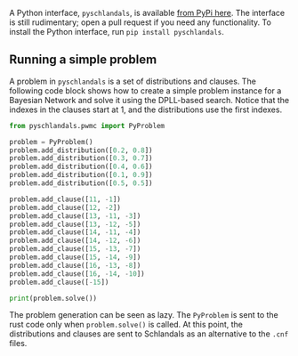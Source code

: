 A Python interface, `pyschlandals`, is available [from PyPi here](https://pypi.org/project/pyschlandals/).
The interface is still rudimentary; open a pull request if you need any functionality.
To install the Python interface, run `pip install pyschlandals`.

## Running a simple problem

A problem in `pyschlandals` is a set of distributions and clauses.
The following code block shows how to create a simple problem instance for a Bayesian Network and solve it using the DPLL-based search.
Notice that the indexes in the clauses start at 1, and the distributions use the first indexes.

```python
from pyschlandals.pwmc import PyProblem

problem = PyProblem()
problem.add_distribution([0.2, 0.8])
problem.add_distribution([0.3, 0.7])
problem.add_distribution([0.4, 0.6])
problem.add_distribution([0.1, 0.9])
problem.add_distribution([0.5, 0.5])

problem.add_clause([11, -1])
problem.add_clause([12, -2])
problem.add_clause([13, -11, -3])
problem.add_clause([13, -12, -5])
problem.add_clause([14, -11, -4])
problem.add_clause([14, -12, -6])
problem.add_clause([15, -13, -7])
problem.add_clause([15, -14, -9])
problem.add_clause([16, -13, -8])
problem.add_clause([16, -14, -10])
problem.add_clause([-15])

print(problem.solve())
```

The problem generation can be seen as lazy. The `PyProblem` is sent to the rust code only when `problem.solve()` is called.
At this point, the distributions and clauses are sent to Schlandals as an alternative to the `.cnf` files.
